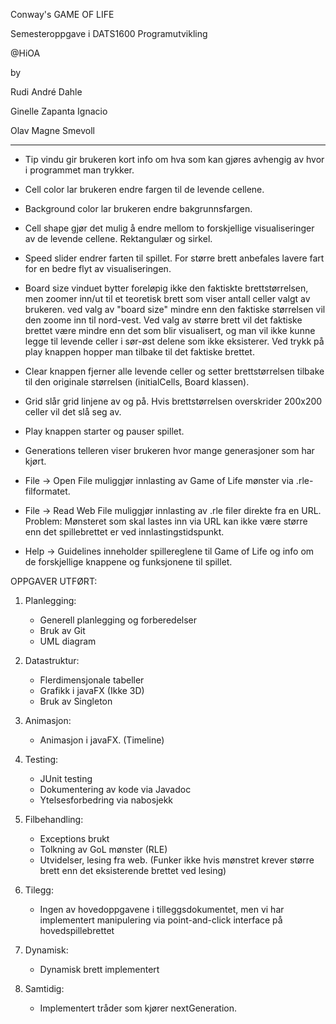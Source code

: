 Conway's GAME OF LIFE 

Semesteroppgave i DATS1600 Programutvikling

@HiOA

by

Rudi André Dahle

Ginelle Zapanta Ignacio

Olav Magne Smevoll

----------------------------------------------------------

- Tip vindu gir brukeren kort info om hva som kan gjøres avhengig 
  av hvor i programmet man trykker.


- Cell color lar brukeren endre fargen til de levende cellene.


- Background color lar brukeren endre bakgrunnsfargen.


- Cell shape gjør det mulig å endre mellom to forskjellige visualiseringer 
  av de levende cellene. Rektangulær og sirkel.


- Speed slider endrer farten til spillet. For større brett anbefales lavere 
  fart for en bedre flyt av visualiseringen.


- Board size vinduet bytter foreløpig ikke den faktiskte brettstørrelsen, 
  men zoomer inn/ut til et teoretisk brett som viser antall celler valgt av brukeren. 
  ved valg av "board size" mindre enn den faktiske størrelsen vil den zoome inn 
  til nord-vest. 
  Ved valg av større brett vil det faktiske brettet være mindre enn det som 
  blir visualisert, og man vil ikke kunne legge til levende celler i 
  sør-øst delene som ikke eksisterer.
  Ved trykk på play knappen hopper man tilbake til det faktiske brettet.


- Clear knappen fjerner alle levende celler og setter brettstørrelsen 
  tilbake til den originale størrelsen (initialCells, Board klassen). 


- Grid slår grid linjene av og på. Hvis brettstørrelsen 
  overskrider 200x200 celler vil det slå seg av. 


- Play knappen starter og pauser spillet.


- Generations telleren viser brukeren hvor mange generasjoner som har kjørt.


- File -> Open File muliggjør innlasting av Game of Life mønster via .rle-filformatet.


- File -> Read Web File muliggjør innlasting av .rle filer direkte fra en URL.
		Problem: Mønsteret som skal lastes inn via URL kan ikke være 
			større enn det spillebrettet er ved innlastingstidspunkt.


- Help -> Guidelines inneholder spillereglene til Game of Life og info om de 
  forskjellige knappene og funksjonene til spillet.



OPPGAVER UTFØRT:
1. Planlegging:
	- Generell planlegging og forberedelser
	- Bruk av Git
	- UML diagram

2. Datastruktur:
	- Flerdimensjonale tabeller
	- Grafikk i javaFX (Ikke 3D)
	- Bruk av Singleton

3. Animasjon:
	- Animasjon i javaFX. (Timeline)

4. Testing:
	- JUnit testing
	- Dokumentering av kode via Javadoc
	- Ytelsesforbedring via nabosjekk

5. Filbehandling:
	- Exceptions brukt
	- Tolkning av GoL mønster (RLE)
	- Utvidelser, lesing fra web. (Funker ikke hvis mønstret krever større 
	  brett enn det eksisterende brettet ved lesing)

6. Tilegg:
	- Ingen av hovedoppgavene i tilleggsdokumentet, men vi har implementert 
	  manipulering via point-and-click interface på hovedspillebrettet

7. Dynamisk:
	- Dynamisk brett implementert

8. Samtidig:
	- Implementert tråder som kjører nextGeneration.



